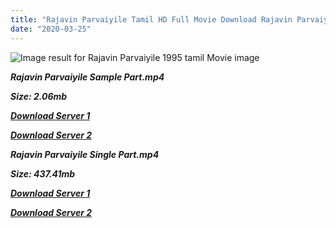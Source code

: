 ```yaml
---
title: "Rajavin Parvaiyile Tamil HD Full Movie Download Rajavin Parvaiyile Tamil HD Movie Download"
date: "2020-03-25"
---
```


![Image result for Rajavin Parvaiyile 1995 tamil Movie image](https://upload.wikimedia.org/wikipedia/en/thumb/3/31/Rajavin_Parvaiyile_movie_poster.jpg/220px-Rajavin_Parvaiyile_movie_poster.jpg)

**_Rajavin Parvaiyile Sample Part.mp4_**

**_Size: 2.06mb_**

**_[Download Server 1](http://b6.wetransfer.vip/files/{6f622526c29ee360cda5b2e87a916054ceacd5b4cb5e41dd1b031440e2d63f02}20Actor{6f622526c29ee360cda5b2e87a916054ceacd5b4cb5e41dd1b031440e2d63f02}20Hits{6f622526c29ee360cda5b2e87a916054ceacd5b4cb5e41dd1b031440e2d63f02}20Collection/Ajith{6f622526c29ee360cda5b2e87a916054ceacd5b4cb5e41dd1b031440e2d63f02}20{6f622526c29ee360cda5b2e87a916054ceacd5b4cb5e41dd1b031440e2d63f02}20Movies{6f622526c29ee360cda5b2e87a916054ceacd5b4cb5e41dd1b031440e2d63f02}20Collection/Rajavin{6f622526c29ee360cda5b2e87a916054ceacd5b4cb5e41dd1b031440e2d63f02}20Parvaiyile{6f622526c29ee360cda5b2e87a916054ceacd5b4cb5e41dd1b031440e2d63f02}20(1995)/Rajavin{6f622526c29ee360cda5b2e87a916054ceacd5b4cb5e41dd1b031440e2d63f02}20Parvaiyile{6f622526c29ee360cda5b2e87a916054ceacd5b4cb5e41dd1b031440e2d63f02}20Mp4{6f622526c29ee360cda5b2e87a916054ceacd5b4cb5e41dd1b031440e2d63f02}20HD/Rajavin{6f622526c29ee360cda5b2e87a916054ceacd5b4cb5e41dd1b031440e2d63f02}20Parvaiyile{6f622526c29ee360cda5b2e87a916054ceacd5b4cb5e41dd1b031440e2d63f02}20HD{6f622526c29ee360cda5b2e87a916054ceacd5b4cb5e41dd1b031440e2d63f02}20Sample.mp4)_**

**_[Download Server 2](http://b6.wetransfer.vip/files/{6f622526c29ee360cda5b2e87a916054ceacd5b4cb5e41dd1b031440e2d63f02}20Actor{6f622526c29ee360cda5b2e87a916054ceacd5b4cb5e41dd1b031440e2d63f02}20Hits{6f622526c29ee360cda5b2e87a916054ceacd5b4cb5e41dd1b031440e2d63f02}20Collection/Ajith{6f622526c29ee360cda5b2e87a916054ceacd5b4cb5e41dd1b031440e2d63f02}20{6f622526c29ee360cda5b2e87a916054ceacd5b4cb5e41dd1b031440e2d63f02}20Movies{6f622526c29ee360cda5b2e87a916054ceacd5b4cb5e41dd1b031440e2d63f02}20Collection/Rajavin{6f622526c29ee360cda5b2e87a916054ceacd5b4cb5e41dd1b031440e2d63f02}20Parvaiyile{6f622526c29ee360cda5b2e87a916054ceacd5b4cb5e41dd1b031440e2d63f02}20(1995)/Rajavin{6f622526c29ee360cda5b2e87a916054ceacd5b4cb5e41dd1b031440e2d63f02}20Parvaiyile{6f622526c29ee360cda5b2e87a916054ceacd5b4cb5e41dd1b031440e2d63f02}20Mp4{6f622526c29ee360cda5b2e87a916054ceacd5b4cb5e41dd1b031440e2d63f02}20HD/Rajavin{6f622526c29ee360cda5b2e87a916054ceacd5b4cb5e41dd1b031440e2d63f02}20Parvaiyile{6f622526c29ee360cda5b2e87a916054ceacd5b4cb5e41dd1b031440e2d63f02}20HD{6f622526c29ee360cda5b2e87a916054ceacd5b4cb5e41dd1b031440e2d63f02}20Sample.mp4)_**

**_Rajavin Parvaiyile Single Part.mp4_**

**_Size: 437.41mb_**

**_[Download Server 1](http://b6.wetransfer.vip/files/{6f622526c29ee360cda5b2e87a916054ceacd5b4cb5e41dd1b031440e2d63f02}20Actor{6f622526c29ee360cda5b2e87a916054ceacd5b4cb5e41dd1b031440e2d63f02}20Hits{6f622526c29ee360cda5b2e87a916054ceacd5b4cb5e41dd1b031440e2d63f02}20Collection/Ajith{6f622526c29ee360cda5b2e87a916054ceacd5b4cb5e41dd1b031440e2d63f02}20{6f622526c29ee360cda5b2e87a916054ceacd5b4cb5e41dd1b031440e2d63f02}20Movies{6f622526c29ee360cda5b2e87a916054ceacd5b4cb5e41dd1b031440e2d63f02}20Collection/Rajavin{6f622526c29ee360cda5b2e87a916054ceacd5b4cb5e41dd1b031440e2d63f02}20Parvaiyile{6f622526c29ee360cda5b2e87a916054ceacd5b4cb5e41dd1b031440e2d63f02}20(1995)/Rajavin{6f622526c29ee360cda5b2e87a916054ceacd5b4cb5e41dd1b031440e2d63f02}20Parvaiyile{6f622526c29ee360cda5b2e87a916054ceacd5b4cb5e41dd1b031440e2d63f02}20Mp4{6f622526c29ee360cda5b2e87a916054ceacd5b4cb5e41dd1b031440e2d63f02}20HD/Rajavin{6f622526c29ee360cda5b2e87a916054ceacd5b4cb5e41dd1b031440e2d63f02}20Parvaiyile{6f622526c29ee360cda5b2e87a916054ceacd5b4cb5e41dd1b031440e2d63f02}20HD.mp4)_**

**_[Download Server 2](http://b6.wetransfer.vip/files/{6f622526c29ee360cda5b2e87a916054ceacd5b4cb5e41dd1b031440e2d63f02}20Actor{6f622526c29ee360cda5b2e87a916054ceacd5b4cb5e41dd1b031440e2d63f02}20Hits{6f622526c29ee360cda5b2e87a916054ceacd5b4cb5e41dd1b031440e2d63f02}20Collection/Ajith{6f622526c29ee360cda5b2e87a916054ceacd5b4cb5e41dd1b031440e2d63f02}20{6f622526c29ee360cda5b2e87a916054ceacd5b4cb5e41dd1b031440e2d63f02}20Movies{6f622526c29ee360cda5b2e87a916054ceacd5b4cb5e41dd1b031440e2d63f02}20Collection/Rajavin{6f622526c29ee360cda5b2e87a916054ceacd5b4cb5e41dd1b031440e2d63f02}20Parvaiyile{6f622526c29ee360cda5b2e87a916054ceacd5b4cb5e41dd1b031440e2d63f02}20(1995)/Rajavin{6f622526c29ee360cda5b2e87a916054ceacd5b4cb5e41dd1b031440e2d63f02}20Parvaiyile{6f622526c29ee360cda5b2e87a916054ceacd5b4cb5e41dd1b031440e2d63f02}20Mp4{6f622526c29ee360cda5b2e87a916054ceacd5b4cb5e41dd1b031440e2d63f02}20HD/Rajavin{6f622526c29ee360cda5b2e87a916054ceacd5b4cb5e41dd1b031440e2d63f02}20Parvaiyile{6f622526c29ee360cda5b2e87a916054ceacd5b4cb5e41dd1b031440e2d63f02}20HD.mp4)_**
